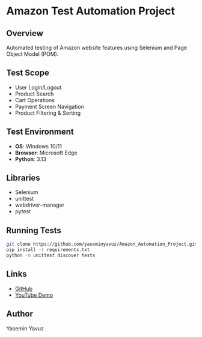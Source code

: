 # Amazon Test Automation Project

## Overview
Automated testing of Amazon website features using Selenium and Page Object Model (POM).

## Test Scope
- User Login/Logout
- Product Search
- Cart Operations
- Payment Screen Navigation
- Product Filtering & Sorting

## Test Environment
- **OS**: Windows 10/11
- **Browser**: Microsoft Edge
- **Python**: 3.13

## Libraries
- Selenium
- unittest
- webdriver-manager
- pytest

## Running Tests
```bash
git clone https://github.com/yaseminyavuz/Amazon_Automation_Project.git
pip install -r requirements.txt
python -m unittest discover tests
```

## Links
- [GitHub](https://github.com/yaseminyavuz/Amazon_Automation_Project)
- [YouTube Demo](https://youtu.be/P6BczQfqv5w?si=hW6ImYqqvWEQq7CE)

## Author
Yasemin Yavuz

